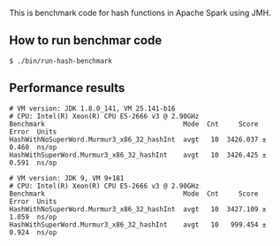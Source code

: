 This is benchmark code for hash functions in Apache Spark using JMH.

## How to run benchmar code

    $ ./bin/run-hash-benchmark

## Performance results

    # VM version: JDK 1.8.0_141, VM 25.141-b16
    # CPU: Intel(R) Xeon(R) CPU E5-2666 v3 @ 2.90GHz
    Benchmark                                   Mode  Cnt     Score   Error  Units
    HashWithNoSuperWord.Murmur3_x86_32_hashInt  avgt   10  3426.037 ± 0.460  ns/op
    HashWithSuperWord.Murmur3_x86_32_hashInt    avgt   10  3426.425 ± 0.591  ns/op

    # VM version: JDK 9, VM 9+181
    # CPU: Intel(R) Xeon(R) CPU E5-2666 v3 @ 2.90GHz
    Benchmark                                   Mode  Cnt     Score   Error  Units
    HashWithNoSuperWord.Murmur3_x86_32_hashInt  avgt   10  3427.109 ± 1.059  ns/op
    HashWithSuperWord.Murmur3_x86_32_hashInt    avgt   10   999.454 ± 0.924  ns/op

